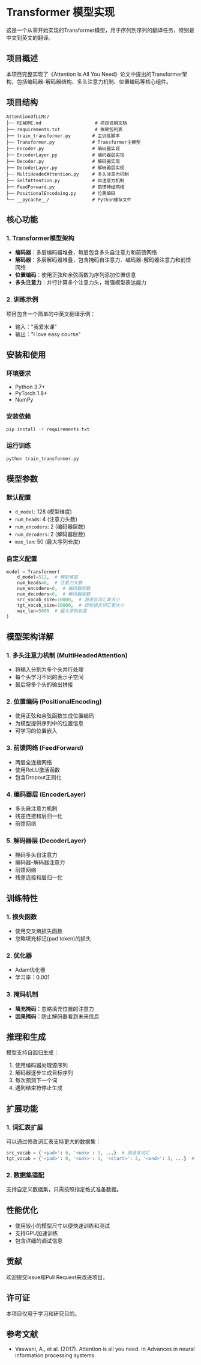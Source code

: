 # Transformer 模型实现

这是一个从零开始实现的Transformer模型，用于序列到序列的翻译任务，特别是中文到英文的翻译。

## 项目概述

本项目完整实现了《Attention Is All You Need》论文中提出的Transformer架构，包括编码器-解码器结构、多头注意力机制、位置编码等核心组件。

## 项目结构

```
AttentionOfLLMs/
├── README.md                    # 项目说明文档
├── requirements.txt             # 依赖包列表
├── train_transformer.py        # 主训练脚本
├── Transformer.py              # Transformer主模型
├── Encoder.py                  # 编码器实现
├── EncoderLayer.py             # 编码器层实现
├── Decoder.py                  # 解码器实现
├── DecoderLayer.py             # 解码器层实现
├── MultiHeadedAttention.py     # 多头注意力机制
├── SelfAttention.py            # 自注意力机制
├── FeedForward.py              # 前馈神经网络
├── PositionalEncodeing.py      # 位置编码
└── __pycache__/                # Python缓存文件
```

## 核心功能

### 1. Transformer模型架构

- **编码器**：多层编码器堆叠，每层包含多头自注意力和前馈网络
- **解码器**：多层解码器堆叠，包含掩码自注意力、编码器-解码器注意力和前馈网络
- **位置编码**：使用正弦和余弦函数为序列添加位置信息
- **多头注意力**：并行计算多个注意力头，增强模型表达能力

### 2. 训练示例

项目包含一个简单的中英文翻译示例：

- 输入："我爱水课"
- 输出："I love easy course"

## 安装和使用

### 环境要求

- Python 3.7+
- PyTorch 1.8+
- NumPy

### 安装依赖

```bash
pip install -r requirements.txt
```

### 运行训练

```bash
python train_transformer.py
```

## 模型参数

### 默认配置

- `d_model`: 128 (模型维度)
- `num_heads`: 4 (注意力头数)
- `num_encoders`: 2 (编码器层数)
- `num_decoders`: 2 (解码器层数)
- `max_len`: 50 (最大序列长度)

### 自定义配置

```python
model = Transformer(
    d_model=512,  # 模型维度
    num_heads=8,  # 注意力头数
    num_encoders=6,  # 编码器层数
    num_decoders=6,  # 解码器层数
    src_vocab_size=10000,  # 源语言词汇表大小
    tgt_vocab_size=10000,  # 目标语言词汇表大小
    max_len=5000  # 最大序列长度
)
```

## 模型架构详解

### 1. 多头注意力机制 (MultiHeadedAttention)

- 将输入分割为多个头并行处理
- 每个头学习不同的表示子空间
- 最后将多个头的输出拼接

### 2. 位置编码 (PositionalEncoding)

- 使用正弦和余弦函数生成位置编码
- 为模型提供序列中的位置信息
- 可学习的位置嵌入

### 3. 前馈网络 (FeedForward)

- 两层全连接网络
- 使用ReLU激活函数
- 包含Dropout正则化

### 4. 编码器层 (EncoderLayer)

- 多头自注意力机制
- 残差连接和层归一化
- 前馈网络

### 5. 解码器层 (DecoderLayer)

- 掩码多头自注意力
- 编码器-解码器注意力
- 前馈网络
- 残差连接和层归一化

## 训练特性

### 1. 损失函数

- 使用交叉熵损失函数
- 忽略填充标记(pad token)的损失

### 2. 优化器

- Adam优化器
- 学习率：0.001

### 3. 掩码机制

- **填充掩码**：忽略填充位置的注意力
- **因果掩码**：防止解码器看到未来信息

## 推理和生成

模型支持自回归生成：

1. 使用编码器处理源序列
2. 解码器逐步生成目标序列
3. 每次预测下一个词
4. 遇到结束符停止生成

## 扩展功能

### 1. 词汇表扩展

可以通过修改词汇表支持更大的数据集：

```python
src_vocab = {'<pad>': 0, '<unk>': 1, ...}  # 源语言词汇
tgt_vocab = {'<pad>': 0, '<unk>': 1, '<start>': 2, '<end>': 3, ...}  # 目标语言词汇
```

### 2. 数据集适配

支持自定义数据集，只需按照指定格式准备数据。

## 性能优化

- 使用较小的模型尺寸以便快速训练和测试
- 支持GPU加速训练
- 包含详细的调试信息

## 贡献

欢迎提交Issue和Pull Request来改进项目。

## 许可证

本项目仅用于学习和研究目的。

## 参考文献

- Vaswani, A., et al. (2017). Attention is all you need. In Advances in neural information processing systems.
